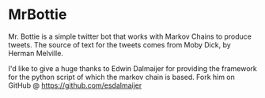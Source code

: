 # MrBottie
Mr. Bottie is a simple twitter bot that works with Markov Chains to produce tweets. The source of text for the tweets comes from Moby Dick, by Herman Melville. 

I'd like to give a huge thanks to Edwin Dalmaijer for providing the framework for the python script of which the markov chain is based. Fork him on GitHub @ https://github.com/esdalmaijer
